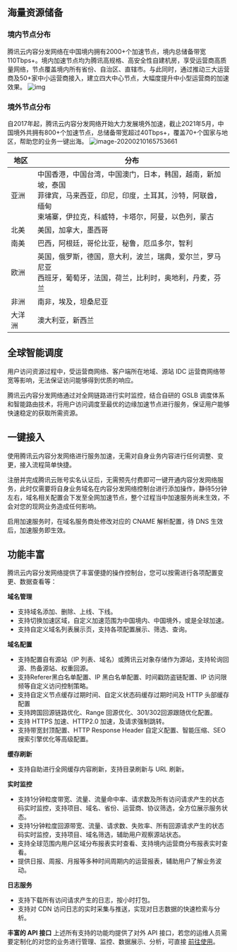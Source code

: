 
## 海量资源储备
### 境内节点分布
腾讯云内容分发网络在中国境内拥有2000+个加速节点，境内总储备带宽110Tbps+。境内加速节点均为腾讯高规格、高安全性自建机房，享受运营商高质量网络，节点覆盖境内所有省份、自治区、直辖市。与此同时，通过推动三大运营商及50+家中小运营商接入，建立四大中心节点，大幅度提升中小型运营商的加速效果。
![img](https://main.qcloudimg.com/raw/c7af2903e117b831a68bbaaf13967181.png)

### 境外节点分布
自2017年起，腾讯云内容分发网络开始大力发展境外加速，截止2021年5月，中国境外共拥有800+个加速节点，总储备带宽超过40Tbps+，覆盖70+个国家与地区，帮助您的业务一键出海。
![image-20200210165753661](https://main.qcloudimg.com/raw/034a95d5f46fb8bf848c0a53dd265611.png)

| 地区   | 分布                                                     |
| ------ | ------------------------------------------------------------ |
| 亚洲   | 中国香港，中国台湾，中国澳门，日本，韩国，越南，新加坡，泰国<br/>菲律宾，马来西亚，印尼，印度，土耳其，沙特，阿联酋，缅甸<br/>柬埔寨，伊拉克，科威特，卡塔尔，阿曼，以色列，蒙古 |
| 北美   | 美国，加拿大，墨西哥                                         |
| 南美   | 巴西，阿根廷，哥伦比亚，秘鲁，厄瓜多尔，智利                 |
| 欧洲   | 英国，俄罗斯，德国，意大利，波兰，瑞典，爱尔兰，罗马尼亚<br/>西班牙，葡萄牙，法国，荷兰，比利时，奥地利，丹麦，芬兰 |
| 非洲   | 南非，埃及，坦桑尼亚                                         |
| 大洋洲 | 澳大利亚，新西兰                                             |

## 全球智能调度

用户访问资源过程中，受运营商网络、客户端所在地域、源站 IDC 运营商网络带宽等影响，无法保证访问能够得到优质的响应。

腾讯云内容分发网络通过对全网链路进行实时监控，结合自研的 GSLB 调度体系和智能路由技术，将用户访问调度至最优的边缘加速节点进行服务，保证用户能够快速稳定的获取所需资源。

## 一键接入
使用腾讯云内容分发网络进行服务加速，无需对自身业务内容进行任何调整、变更，接入流程简单快捷。

注册并完成腾讯云账号实名认证后，无需预先付费即可一键开通内容分发网络服务，此时仅需要将自身业务域名在内容分发网络控制台进行添加操作，静待5分钟左右，域名相关配置会下发至全网加速节点，整个过程当中加速服务尚未生效，不会对您的现网业务造成任何影响。

启用加速服务时，在域名服务商处修改对应的 CNAME 解析配置，待 DNS 生效后，加速服务即生效。

## 功能丰富

腾讯云内容分发网络提供了丰富便捷的操作控制台，您可以按需进行各项配置变更、数据查看等：

**域名管理**
+ 支持域名添加、删除、上线、下线。
+ 支持切换加速区域，自定义加速范围为中国境内、中国境外，或是全球加速。
+ 支持自定义域名列表展示页，支持各项配置展示、筛选、查询。

**域名配置**
+ 支持配置自有源站（IP 列表、域名）或腾讯云对象存储作为源站，支持轮询回源、热备源站、权重回源。
+ 支持Referer黑白名单配置、IP 黑白名单配置、时间戳防盗链配置、IP 访问限频等自定义访问控制策略。
+ 支持自定义节点缓存过期时间、自定义状态码缓存过期时间及 HTTP 头部缓存配置
+ 支持跨国回源链路优化、Range 回源优化、301/302回源跟随优化配置。
+ 支持 HTTPS 加速、HTTP2.0 加速，及请求强制跳转。
+ 支持带宽封顶配置、HTTP Response Header 自定义配置、智能压缩、SEO 搜索引擎优化等高级配置。

**缓存刷新**
+ 支持自助进行全网缓存内容刷新，支持目录刷新与 URL 刷新。

**实时监控**
+ 支持1分钟粒度带宽、流量、流量命中率、请求数及所有访问请求产生的状态码实时监控，支持项目、域名、省份、运营商、协议筛选，全方位展示服务状态。
+ 支持1分钟粒度回源带宽、流量、请求数、失败率、所有回源请求产生的状态码实时监控，支持项目、域名筛选，辅助用户观察源站状态。
+ 支持全球范围内用户区域分布报表实时查看、支持境内运营商分布报表实时查看。
+ 提供日报、周报、月报等多种时间周期内的运营报表，辅助用户了解业务波动。

**日志服务**
+ 支持下载所有访问请求产生的日志，按小时打包。
+ 支持对 CDN 访问日志的实时采集与推送，实现对日志数据的快速检索与分析。

**丰富的 API 接口**
上述所有支持的功能均提供了对外 API 接口，若您的运维人员需要定制化的对您的业务进行管理、监控、数据展示、分析，可直接 [前往使用](https://intl.cloud.tencent.com/document/product/228/31719)。

